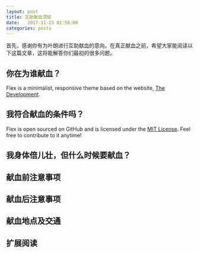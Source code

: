 ```yaml
---
layout: post
title: 互助献血须知
date:   2017-11-23 01:58:00
categories: posts
---
```


首先，感谢你有为叶朗进行互助献血的意向。在真正献血之前，希望大家能阅读以下这篇文章，这将能解答你们最初的很多问题。

## 你在为谁献血？

Flex is a minimalist, responsive theme based on the website, [The Development](http://thedevelopment.co).

## 我符合献血的条件吗？

Flex is open sourced on GitHub and is licensed under the [MIT License](http://opensource.org/licenses/MIT). Feel free to contribute to it anytime!

## 我身体倍儿壮，但什么时候要献血？

## 献血前注意事项

## 献血后注意事项

## 献血地点及交通

## 扩展阅读